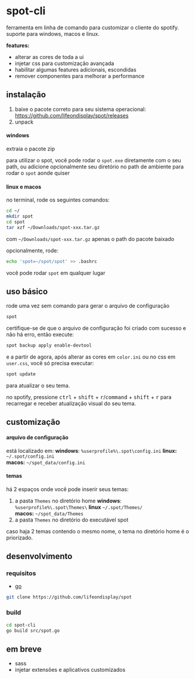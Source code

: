 # spot-cli

ferramenta em linha de comando para customizar o cliente do spotify.
suporte para windows, macos e linux.

**features:**

- alterar as cores de toda a ui
- injetar css para customização avançada
- habilitar algumas features adicionais, escondidas
- remover componentes para melhorar a performance

## instalação

1. baixe o pacote correto para seu sistema operacional: https://github.com/lifeondisplay/spot/releases
2. unpack

#### windows

extraia o pacote zip

para utilizar o spot, você pode rodar o `spot.exe` diretamente com o seu path,
ou adicione opcionalmente seu diretório no path de ambiente para rodar o `spot` aonde quiser

#### linux e macos

no terminal, rode os seguintes comandos:

```bash
cd ~/
mkdir spot
cd spot
tar xzf ~/Downloads/spot-xxx.tar.gz
```

com `~/Downloads/spot-xxx.tar.gz` apenas o path do pacote baixado

opcionalmente, rode:

```bash
echo 'spot=~/spot/spot' >> .bashrc
```

você pode rodar `spot` em qualquer lugar

## uso básico

rode uma vez sem comando para gerar o arquivo de configuração

```bash
spot
```

certifique-se de que o arquivo de configuração foi criado com sucesso e não há erro, então execute:

```bash
spot backup apply enable-devtool
```

e a partir de agora, após alterar as cores em `color.ini` ou no css em `user.css`, você só precisa executar:

```bash
spot update
```

para atualizar o seu tema.

no spotify, pressione <kbd>ctrl</kbd> + <kbd>shift</kbd> + <kbd>r</kbd>/<kbd>command</kbd> + <kbd>shift</kbd> + <kbd>r</kbd> para recarregar e receber atualização visual do seu tema.

## customização

#### arquivo de configuração

está localizado em:
**windows**: `%userprofile%\.spot\config.ini`
**linux:** `~/.spot/config.ini`  
**macos:** `~/spot_data/config.ini`  

#### temas

há 2 espaços onde você pode inserir seus temas:

1. a pasta `Themes` no diretório home
**windows**: `%userprofile%\.spot\Themes\`
**linux** `~/.spot/Themes/`  
**macos:** `~/spot_data/Themes`    
2. a pasta `Themes` no diretório do executável spot

caso haja 2 temas contendo o mesmo nome, o tema no diretório home é o priorizado.

## desenvolvimento

### requisitos

- [go](https://go.dev/dl/)

```bash
git clone https://github.com/lifeondisplay/spot
```

### build

```bash
cd spot-cli
go build src/spot.go
```

## em breve

- sass
- injetar extensões e aplicativos customizados
